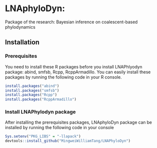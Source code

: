 # LNAphyloDyn: 
Package of the research: Bayesian inference on coalescent-based phylodynamics

## Installation
### Prerequisites
You need to install these R packages before you install LNAPhlyodyn package: abind, smfsb, Rcpp, RcppArmadillo. You can easily install these packages by running the following code in your R console. 

```r
install.packages("abind")
install.packages("smfsb")
install.packages("Rcpp")
install.packages("RcppArmadillo")
```

### Install LNAPhylodyn package
After installing the prerequisites packages, LNAphyloDyn package can be installed by running the following code in your console

```r
Sys.setenv("PKG_LIBS" = "-llapack")
devtools::install_github("MingweiWilliamTang/LNAPhyloDyn")
```
